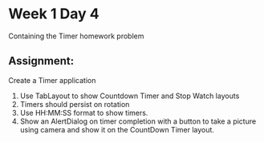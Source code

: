 # Week 1 Day 4
Containing the Timer homework problem

## Assignment:
Create a Timer application
1. Use TabLayout to show Countdown Timer and Stop Watch layouts
2. Timers should persist on rotation
3. Use HH:MM:SS format to show timers.
4. Show an AlertDialog on timer completion with a button to take a picture using camera and show it on the CountDown Timer layout.
